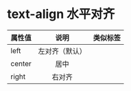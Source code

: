 
# text-align 水平对齐

| 属性值 |      说明      | 类似标签 |
| ------ | :------------: | -------: |
| left   | 左对齐（默认） |          |
| center |      居中      |          |
| right  |     右对齐     |          |